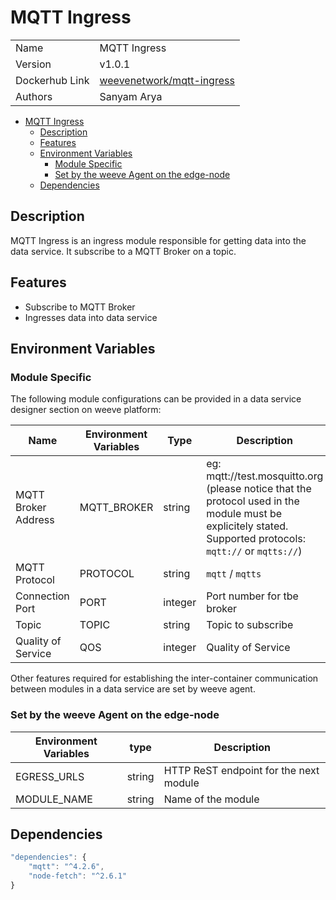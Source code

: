 # MQTT Ingress

|                |                                 |
| -------------- | ------------------------------- |
| Name           | MQTT Ingress                    |
| Version        | v1.0.1                          |
| Dockerhub Link | [weevenetwork/mqtt-ingress](https://hub.docker.com/r/weevenetwork/mqtt-ingress) |
| Authors        | Sanyam Arya                     |



- [MQTT Ingress](#mqtt-ingress)
  - [Description](#description)
  - [Features](#features)
  - [Environment Variables](#environment-variables)
    - [Module Specific](#module-specific)
    - [Set by the weeve Agent on the edge-node](#set-by-the-weeve-agent-on-the-edge-node)
  - [Dependencies](#dependencies)




## Description

MQTT Ingress is an ingress module responsible for getting data into the data service.
It subscribe to a MQTT Broker on a topic.

## Features

* Subscribe to MQTT Broker
* Ingresses data into data service

## Environment Variables

### Module Specific

The following module configurations can be provided in a data service designer section on weeve platform:


| Name                | Environment Variables | Type    | Description                |
| ------------------- | --------------------- | ------- | -------------------------- |
| MQTT Broker Address | MQTT_BROKER           | string  | eg: mqtt://test.mosquitto.org (please notice that the protocol used in the module must be explicitely stated. Supported protocols: `mqtt://` or `mqtts://`)  |
| MQTT Protocol       | PROTOCOL              | string  | `mqtt` / `mqtts`                |
| Connection Port     | PORT                  | integer | Port number for tbe broker |
| Topic               | TOPIC                 | string  | Topic to subscribe         |
| Quality of Service  | QOS                   | integer | Quality of Service         |

Other features required for establishing the inter-container communication between modules in a data service are set by weeve agent.

### Set by the weeve Agent on the edge-node

| Environment Variables | type   | Description                            |
| --------------------- | ------ | -------------------------------------- |
| EGRESS_URLS       | string | HTTP ReST endpoint for the next module |
| MODULE_NAME           | string | Name of the module                     |



## Dependencies

```js
"dependencies": {
    "mqtt": "^4.2.6",
    "node-fetch": "^2.6.1"
}
```
